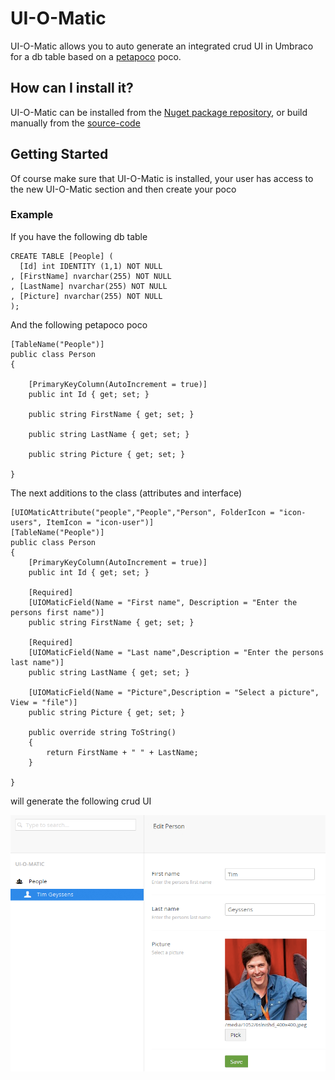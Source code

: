 # UI-O-Matic #

UI-O-Matic allows you to auto generate an integrated crud UI in Umbraco for a db table based on a [petapoco](http://www.toptensoftware.com/petapoco/) poco.

## How can I install it? ##
UI-O-Matic can be installed from the [Nuget package repository](https://www.nuget.org/packages/Nibble.Umbraco.UIOMatic/), or build manually from the [source-code](https://github.com/TimGeyssens/UIOMatic)

## Getting Started ##
Of course make sure that UI-O-Matic is installed, your user has access to the new UI-O-Matic section and then create your poco

### Example  ###
If you have the following db table

    CREATE TABLE [People] (
      [Id] int IDENTITY (1,1) NOT NULL
    , [FirstName] nvarchar(255) NOT NULL
    , [LastName] nvarchar(255) NOT NULL
    , [Picture] nvarchar(255) NOT NULL
    );

And the following petapoco poco

    [TableName("People")]
    public class Person
    {

        [PrimaryKeyColumn(AutoIncrement = true)]
        public int Id { get; set; }

        public string FirstName { get; set; }

        public string LastName { get; set; }

        public string Picture { get; set; }

    }

The next additions to the class (attributes and interface)

    [UIOMaticAttribute("people","People","Person", FolderIcon = "icon-users", ItemIcon = "icon-user")]
    [TableName("People")]
    public class Person
    {
        [PrimaryKeyColumn(AutoIncrement = true)]
        public int Id { get; set; }

		[Required]
        [UIOMaticField(Name = "First name", Description = "Enter the persons first name")]
        public string FirstName { get; set; }

		[Required]	
        [UIOMaticField(Name = "Last name",Description = "Enter the persons last name")]
        public string LastName { get; set; }

        [UIOMaticField(Name = "Picture",Description = "Select a picture", View = "file")]
        public string Picture { get; set; }

        public override string ToString()
        {
            return FirstName + " " + LastName;
        }

    }

will generate the following crud UI

![](img/gettingstartedexample.png)




